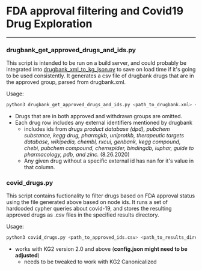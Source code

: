 # FDA approval filtering and Covid19 Drug Exploration
______

### drugbank_get_approved_drugs_and_ids.py

This script is intended to be run on a build server, and could probably be integrated into [drugbank_xml_to_kg_json.py](https://github.com/RTXteam/RTX/blob/lindsey_covid_proj/code/kg2/drugbank_xml_to_kg_json.py) to save on load time if it's going to be used consistently. It generates a csv file of drugbank drugs that are in the approved group, parsed from drugbank.xml.

Usage:
``` bash
python3 drugbank_get_approved_drugs_and_ids.py <path_to_drugbank.xml> <outputFile.csv>
```

* Drugs that are in both approved and withdrawn groups are omitted.
* Each drug row includes any external identifiers mentioned by drugbank
  *  includes ids from *drugs product database (dpd), pubchem substance, kegg drug, pharmgkb, uniprotkb, therapeutic targets database, wikipedia, chembl, rxcui, genbank, kegg compound, chebi, pubchem compound, chemspider, bindingdb, iuphar, guide to pharmacology, pdb, and zinc.* (8.26.2020)
  *  Any given drug without a specific external id has nan for it's value in that column.

### covid_drugs.py

This script contains fuctionality to filter drugs based on FDA approval status using the file generated above based on node ids. It runs a set of hardcoded cypher queries about covid-19, and stores the resulting approved drugs as .csv files in the specified results directory.

Usage:
```bash
python3 covid_drugs.py <path_to_approved_ids.csv> <path_to_results_directory>
```

* works with KG2 version 2.0 and above (**config.json might need to be adjusted**)
  * needs to be tweaked to work with KG2 Canonicalized
